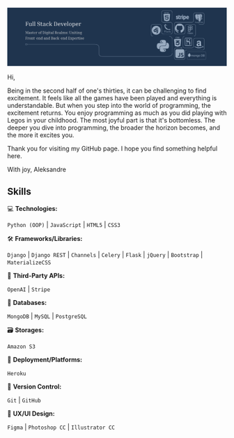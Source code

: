 ![I am GitHub Readme Generator's creator](https://github.com/Aleksandre19/Aleksandre19/blob/main/banner.png?raw=true)

Hi, 

Being in the second half of one's thirties, it can be challenging to find excitement. It feels like all the games have been played and everything is understandable. But when you step into the world of programming, the excitement returns. You enjoy programming as much as you did playing with Legos in your childhood. The most joyful part is that it's bottomless. The deeper you dive into programming, the broader the horizon becomes, and the more it excites you.

Thank you for visiting my GitHub page. I hope you find something helpful here.

With joy, Aleksandre

## Skills
💻 **Technologies:** 
<div>
    <code>Python (OOP)</code> | <code>JavaScript</code> | <code>HTML5</code> | <code>CSS3</code>
</div>

🛠️ **Frameworks/Libraries:** 
<div>
    <code>Django</code> | <code>Django REST</code> | <code>Channels</code> | <code>Celery</code> | <code>Flask</code> | <code>jQuery</code> | <code>Bootstrap</code> | <code>MaterializeCSS</code>
</div>

🔌 **Third-Party APIs:**
<div>
    <code>OpenAI</code> | <code>Stripe</code>
</div>

💾 **Databases:**
<div>
    <code>MongoDB</code> | <code>MySQL</code> | <code>PostgreSQL</code>
</div>

🗃️ **Storages:**
<div>
    <code>Amazon S3</code>
</div>

🚀 **Deployment/Platforms:**
<div>
    <code>Heroku</code>
</div>

🔄 **Version Control:** 
<div>
    <code>Git</code> | <code>GitHub</code>
</div>

🎨 **UX/UI Design:** 
<div>
    <code>Figma</code> | <code>Photoshop CC</code> | <code>Illustrator CC</code>
</div>




